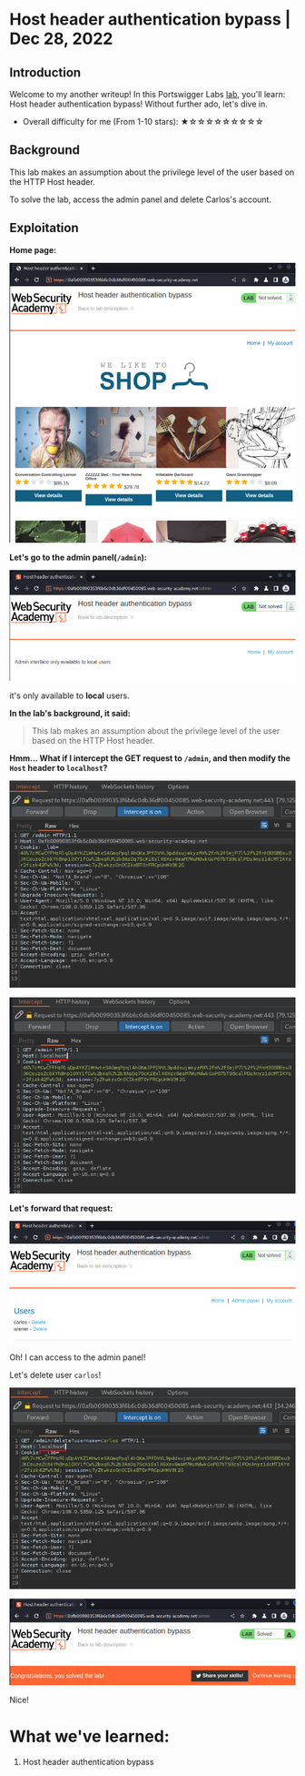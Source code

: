 # Host header authentication bypass | Dec 28, 2022

## Introduction

Welcome to my another writeup! In this Portswigger Labs [lab](https://portswigger.net/web-security/host-header/exploiting/lab-host-header-authentication-bypass), you'll learn: Host header authentication bypass! Without further ado, let's dive in.

- Overall difficulty for me (From 1-10 stars): ★☆☆☆☆☆☆☆☆☆

## Background

This lab makes an assumption about the privilege level of the user based on the HTTP Host header.

To solve the lab, access the admin panel and delete Carlos's account.

## Exploitation

**Home page:**

![](https://raw.githubusercontent.com/siunam321/CTF-Writeups/main/Portswigger-Labs/HTTP-Host-Header-Attacks/HTTP-Host-Header-2/images/Pasted%20image%2020221228014111.png)

**Let's go to the admin panel(`/admin`):**

![](https://raw.githubusercontent.com/siunam321/CTF-Writeups/main/Portswigger-Labs/HTTP-Host-Header-Attacks/HTTP-Host-Header-2/images/Pasted%20image%2020221228014139.png)

it's only available to **local** users.

**In the lab's background, it said:**

> This lab makes an assumption about the privilege level of the user based on the HTTP Host header.

**Hmm... What if I intercept the GET request to `/admin`, and then modify the `Host` header to `localhost`?**

![](https://raw.githubusercontent.com/siunam321/CTF-Writeups/main/Portswigger-Labs/HTTP-Host-Header-Attacks/HTTP-Host-Header-2/images/Pasted%20image%2020221228014515.png)

![](https://raw.githubusercontent.com/siunam321/CTF-Writeups/main/Portswigger-Labs/HTTP-Host-Header-Attacks/HTTP-Host-Header-2/images/Pasted%20image%2020221228014525.png)

**Let's forward that request:**

![](https://raw.githubusercontent.com/siunam321/CTF-Writeups/main/Portswigger-Labs/HTTP-Host-Header-Attacks/HTTP-Host-Header-2/images/Pasted%20image%2020221228014545.png)

Oh! I can access to the admin panel!

Let's delete user `carlos`!

![](https://raw.githubusercontent.com/siunam321/CTF-Writeups/main/Portswigger-Labs/HTTP-Host-Header-Attacks/HTTP-Host-Header-2/images/Pasted%20image%2020221228014636.png)

![](https://raw.githubusercontent.com/siunam321/CTF-Writeups/main/Portswigger-Labs/HTTP-Host-Header-Attacks/HTTP-Host-Header-2/images/Pasted%20image%2020221228014643.png)

Nice!

# What we've learned:

1. Host header authentication bypass